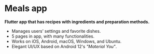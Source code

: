 # Meals app
**Flutter app that has recipes with ingredients and preparation methods.**
- Manages users’ settings and favorite dishes.
- 5 pages in app, with many functionalities.
- Works on iOS, Android, macOS, Windows, and Ubuntu.
- Elegant UI/UX based on Android 12's *"Material You"*.
